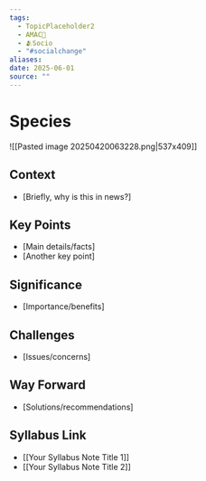 ```yaml
---
tags:
  - TopicPlaceholder2
  - AMAC🧓
  - 🫂Socio
  - "#socialchange"
aliases: 
date: 2025-06-01
source: ""
---
```


# Species

![[Pasted image 20250420063228.png|537x409]]

## Context
*   [Briefly, why is this in news?]

## Key Points
*   [Main details/facts]
*   [Another key point]

## Significance
*   [Importance/benefits]

## Challenges
*   [Issues/concerns]

## Way Forward
*   [Solutions/recommendations]

## Syllabus Link
*   [[Your Syllabus Note Title 1]]
*   [[Your Syllabus Note Title 2]]